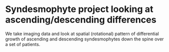# Syndesmophyte project looking at ascending/descending differences

We take imaging data and look at spatial (rotational) pattern of differential 
growth of ascending and descending syndesmophytes down the spine over a set of
patients. 
